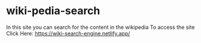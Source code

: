 # wiki-pedia-search
In this site you can search for the content in the wikipedia
To access the site Click Here: https://wiki-search-engine.netlify.app/
